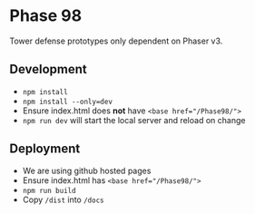 # Phase 98
Tower defense prototypes only dependent on Phaser v3.

## Development
- `npm install`
- `npm install --only=dev`
- Ensure index.html does **not** have `<base href="/Phase98/">`
- `npm run dev` will start the local server and reload on change

## Deployment
- We are using github hosted pages
- Ensure index.html has `<base href="/Phase98/">`
- `npm run build`
- Copy `/dist` into `/docs`
